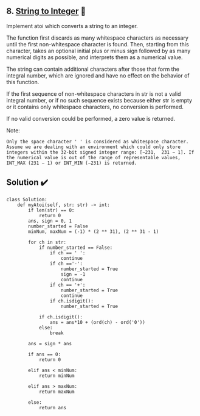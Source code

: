 ## 8. [String to Integer](https://leetcode.com/problems/string-to-integer-atoi/) :link:

Implement atoi which converts a string to an integer.

The function first discards as many whitespace characters as necessary until the first non-whitespace character is found. Then, starting from this character, takes an optional initial plus or minus sign followed by as many numerical digits as possible, and interprets them as a numerical value.

The string can contain additional characters after those that form the integral number, which are ignored and have no effect on the behavior of this function.

If the first sequence of non-whitespace characters in str is not a valid integral number, or if no such sequence exists because either str is empty or it contains only whitespace characters, no conversion is performed.

If no valid conversion could be performed, a zero value is returned.

Note:

    Only the space character ' ' is considered as whitespace character.
    Assume we are dealing with an environment which could only store integers within the 32-bit signed integer range: [−231,  231 − 1]. If the numerical value is out of the range of representable values, INT_MAX (231 − 1) or INT_MIN (−231) is returned.


## Solution :heavy_check_mark:


```python3
class Solution:
    def myAtoi(self, str: str) -> int:
        if len(str) == 0: 
            return 0
        ans, sign = 0, 1
        number_started = False
        minNum, maxNum = (-1) * (2 ** 31), (2 ** 31 - 1)
            
        for ch in str:       
            if number_started == False:                    
                if ch == ' ':
                    continue
                if ch =='-':
                    number_started = True
                    sign = -1
                    continue
                if ch == '+':
                    number_started = True
                    continue
                if ch.isdigit():
                    number_started = True
                        
            if ch.isdigit():
                ans = ans*10 + (ord(ch) - ord('0'))
            else:
                break

        ans = sign * ans 
            
        if ans == 0:
            return 0   
            
        elif ans < minNum:
            return minNum
            
        elif ans > maxNum:
            return maxNum
            
        else:
            return ans
```